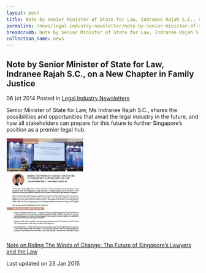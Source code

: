```yaml
---
layout: post
title: Note by Senior Minister of State for Law, Indranee Rajah S.C., on Riding The Winds of Change The Future of Singapore’s Lawyers and the Law
permalink: /news/legal-industry-newsletter/note-by-senior-minister-of-state-for-law--indranee-rajah-s-c---o1/
breadcrumb: Note by Senior Minister of State for Law, Indranee Rajah S.C., on Riding The Winds of Change The Future of Singapore’s Lawyers and the Law
collection_name: news
---
```


<style>
  .image {width: 200px;}
  .image img {max-width: 100%;}
</style>

Note by Senior Minister of State for Law, Indranee Rajah S.C., on a New Chapter in Family Justice
---

06 )ct 2014 Posted in [Legal Industry Newsletters](/news/legal-industry-newsletters/)

Senior Minister of State for Law, Ms Indranee Rajah S.C., shares the possibilities and opportunities that await the legal industry in the future, and how all stakeholders can prepare for this future to further Singapore’s position as a premier legal hub.

<div class="image">
  <a href="/files/NoteonLegalFutures.pdf/"><img src="/images/1444120239904.jpg/"></a>
</div>

<a href="/files/NoteonLegalFutures.pdf/">Note on Riding The Winds of Change: The Future of Singapore’s Lawyers and the Law</a>

<p class="right-side-updated">Last updated on 23 Jan 2015</p>
